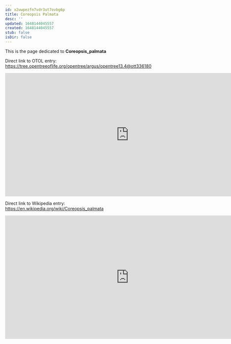 ```yaml
---
id: x2uwpezfn7vdr3ut7ovbg6p
title: Coreopsis Palmata
desc: ''
updated: 1648144045557
created: 1648144045557
stub: false
isDir: false
---
```

This is the page dedicated to **Coreopsis_palmata**


Direct link to OTOL entry: https://tree.opentreeoflife.org/opentree/argus/opentree13.4@ott336180



<html>
    <body>
    <iframe src="https://tree.opentreeoflife.org/opentree/argus/opentree13.4@ott336180"
    width="800" height="400" frameborder="0" allowfullscreen> </iframe>
    </body>
</html>
    


Direct link to Wikipedia entry: https://en.wikipedia.org/wiki/Coreopsis_palmata



<html>
    <body>
    <iframe src="https://en.wikipedia.org/wiki/Coreopsis_palmata"
    width="800" height="400" frameborder="0" allowfullscreen> </iframe>
    </body>
</html>
    
